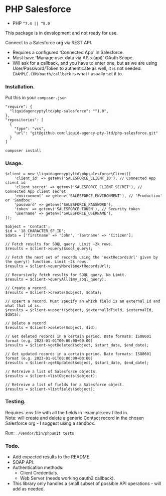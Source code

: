 # PHP Salesforce

- PHP `^7.4 || ^8.0`

This package is in development and not ready for use.

Connect to a Salesforce org via REST API.
- Requires a configured 'Connected App' in Salesforce.
- Must have 'Manage user data via APIs (api)' OAuth Scope.
- Will ask for a callback, and you have to enter one, but as we are using User/Password/Token to authenticate as well, it is not needed.
  `EXAMPLE.COM/oauth/callback` is what I usually set it to.

### Installation.

Put this in your `composer.json`
```
"require": {
  "liquidagencyptyltd/php-salesforce": "^1.0",
},
"repositories": [
  {
    "type": "vcs",
    "url": "git@github.com:liquid-agency-pty-ltd/php-salesforce.git"
  }
]
```

`composer install`

### Usage.

```
$client = new \liquidagencyptyltd\phpsalesforce\Client([
    'client_id' => getenv('SALESFORCE_CLIENT_ID'), // Connected App client id
    'client_secret' => getenv('SALESFORCE_CLIENT_SECRET'), // Connected App client secret
    'environment' => getenv('SALESFORCE_ENVIRONMENT'), // 'Production' or 'Sandbox'
    'password' => getenv('SALESFORCE_PASSWORD'),
    'token' => getenv('SALESFORCE_TOKEN'), // Security token
    'username' => getenv('SALESFORCE_USERNAME'),
]);

$object = 'Contact';
$id = '18_CHARACTER_SF_ID';
$data = ['firstname' => 'John', 'lastname' => 'Citizen'];

// Fetch results for SOQL query. Limit ~2k rows.
$results = $client->query($soql_query);

// Fetch the next set of records using the 'nextRecordsUrl' given by the query() function. Limit ~2k rows.
$results = $client->queryMore($nextRecordsUrl);

// Recursively fetch results for SOQL query. No Limit.
$results = $client->queryAll($my_soql_query);

// Create a record.
$results = $client->create($object, $data);

// Upsert a record. Must specify an which field is an external id and what that id is.
$results = $client->upsert($object, $externalIdField, $externalId, $data);

// Delete a record
$results = $client->delete($object, $id);

// Get deleted records in a certain period. Date formats: ISO8601 format (e.g. 2023-01-01T00:00:00+00:00)
$results = $client->getDeleted($object, $start_date, $end_date);

// Get updated records in a certain period. Date formats: ISO8601 format (e.g. 2023-01-01T00:00:00+00:00)
$results = $client->getUpdated($object, $start_date, $end_date);

// Retreive a list of Salesforce objects.
$results = $client->listObjects($object);

// Retreive a list of fields for a Salesforce object.
$results = $client->listfields($object);

```

### Testing.
Requires .env file with all the fields in .example.env filled in.  
Note: will create and delete a generic Contact record in the chosen Salesforce org - I suggest using a sandbox.

Run:
`./vendor/bin/phpunit tests`

### Todo.
- Add expected results to the README.
- SOAP API.
- Authentication methods:
    - Client Credentials.
    - Web Server (needs working oauth2 callback).
- This library only handles a small subset of possible API operations - will add as needed.

